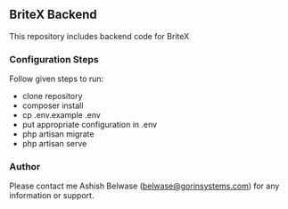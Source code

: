 

## BriteX Backend

This repository includes backend code for BriteX



### Configuration Steps

Follow given steps to run:

- clone repository
- composer install
- cp .env.example .env
- put appropriate configuration in .env
- php artisan migrate
- php artisan serve


### Author
Please contact me Ashish Belwase (belwase@gorinsystems.com) for any information or support.
